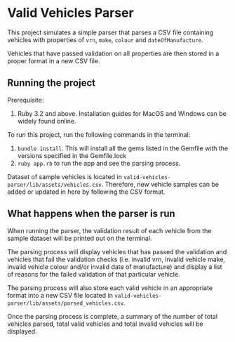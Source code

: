 # Valid Vehicles Parser

This project simulates a simple parser that parses a CSV file containing vehicles with properties of `vrn`, `make`, `colour` and `dateOfManufacture`.

Vehicles that have passed validation on all properties are then stored in a proper format in a new CSV file.

## Running the project

Prerequisite:
1. Ruby 3.2 and above. Installation guides for MacOS and Windows can be widely found online.

To run this project, run the following commands in the terminal:
1. `bundle install`. This will install all the gems listed in the Gemfile with the versions specified in the Gemfile.lock
2. `ruby app.rb` to run the app and see the parsing process.

Dataset of sample vehicles is located in
`valid-vehicles-parser/lib/assets/vehicles.csv`. Therefore, new vehicle samples can be added or updated in here by
following the CSV format.

## What happens when the parser is run

When running the parser, the validation result of each vehicle from the sample dataset will be printed out on the terminal.

The
parsing process will display vehicles that has passed the validation and vehicles that fail the validation checks (i.e. invalid vrn,
invalid vehicle make, invalid vehicle colour and/or invalid date of manufacture) and display a list of reasons for the failed validation of that particular vehicle.

The parsing process will also store each valid vehicle in an appropriate format into a new CSV file located in `valid-vehicles-parser/lib/assets/parsed_vehicles.csv`.

Once the parsing process is complete, a summary of the number of total vehicles parsed, total valid vehicles and total invalid vehicles will be displayed.
